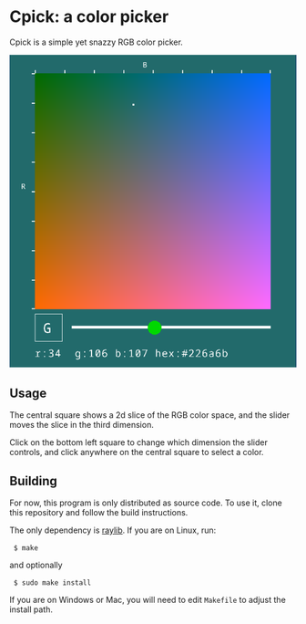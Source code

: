 # Cpick: a color picker

Cpick is a simple yet snazzy RGB color picker.

![screenshot](cpick.png)

Usage
-----
The central square shows a 2d slice of the RGB color space, and the slider
moves the slice in the third dimension. 

Click on the bottom left square to change which dimension the slider controls,
and click anywhere on the central square to select a color.

Building
--------
For now, this program is only distributed as source code. To use it, clone this
repository and follow the build instructions.

The only dependency is [raylib](https://www.raylib.com/). If you are on Linux,
run:

     $ make

and optionally

     $ sudo make install

If you are on Windows or Mac, you will need to edit `Makefile` to adjust
the install path.
